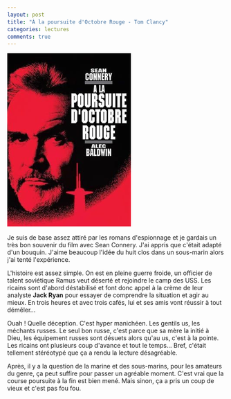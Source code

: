 ```yaml
---
layout: post
title: "À la poursuite d'Octobre Rouge - Tom Clancy"
categories: lectures
comments: true
---
```


![folio](https://github.com/homeostasie/bouquins/raw/master/_pics/lv/clancy_tom/octobre.jpg)

Je suis de base assez attiré par les romans d'espionnage et je gardais un très bon souvenir du film avec Sean Connery. J'ai appris que c'était adapté d'un bouquin. J'aime beaucoup l'idée du huit clos dans un sous-marin alors j'ai tenté l'expérience.

L'histoire est assez simple. On est en pleine guerre froide, un officier de talent soviétique Ramus veut déserté et rejoindre le camp des USS. Les ricains sont d'abord déstabilisé et font donc appel à la crème de leur analyste **Jack Ryan** pour essayer de comprendre la situation et agir au mieux. En trois heures et avec trois cafés, lui et ses amis vont réussir à tout démêler... 

Ouah ! Quelle déception. C'est hyper manichéen. Les gentils us, les méchants russes. Le seul bon russe, c'est parce que sa mère la initié à Dieu, les équipement russes sont désuets alors qu'au us, c'est à la pointe. Les ricains ont plusieurs coup d'avance et tout le temps... Bref, c'était tellement stéréotypé que ça a rendu la lecture désagréable. 

Après, il y a la question de la marine et des sous-marins, pour les amateurs du genre, ça peut suffire pour passer un agréable moment. C'est vrai que la course poursuite à la fin est bien mené. Mais sinon, ça a pris un coup de vieux et c'est pas fou fou.

